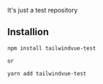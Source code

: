 It's just a test repository

## Installion

```sh
npm install tailwindvue-test

or

yarn add tailwindvue-test
```

